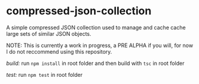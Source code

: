 # compressed-json-collection
A simple compressed JSON collection used to manage and cache cache large sets of similar JSON objects. 

NOTE: This is currently a work in progress, a PRE ALPHA if you will, for now I do not reccommend using this repository. 

*build:* run `npm install` in root folder and then build with `tsc` in root folder

*test:* run `npm test` in root folder